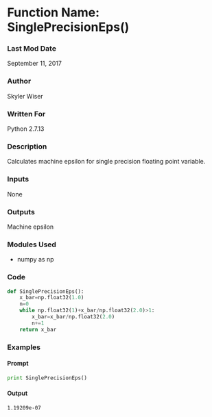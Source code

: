 # Function Name: SinglePrecisionEps()

### Last Mod Date
September 11, 2017
### Author
Skyler Wiser
### Written For
Python 2.7.13
### Description
Calculates machine epsilon for single precision floating point variable.
### Inputs
None
### Outputs
Machine epsilon
### Modules Used
* numpy as np
### Code
```python
def SinglePrecisionEps():
    x_bar=np.float32(1.0)
    n=0
    while np.float32(1)+x_bar/np.float32(2.0)>1:
        x_bar=x_bar/np.float32(2.0)
        n+=1
    return x_bar
```
### Examples
#### Prompt
```python
print SinglePrecisionEps()
```
#### Output
```
1.19209e-07
```

